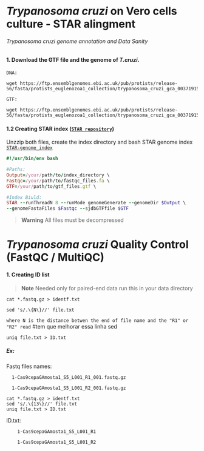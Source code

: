 # _Trypanosoma cruzi_ on Vero cells culture - STAR alingment
###### _Trypanosoma cruzi_ genome annotation and Data Sanity

#### 1. Download the GTF file and the genome of _T.cruzi_.


`DNA:`
```
wget https://ftp.ensemblgenomes.ebi.ac.uk/pub/protists/release-56/fasta/protists_euglenozoa1_collection/trypanosoma_cruzi_gca_003719155/dna/Trypanosoma_cruzi_gca_003719155.ASM371915v1.dna.toplevel.fa.gz
```


`GTF:`
```
wget https://ftp.ensemblgenomes.ebi.ac.uk/pub/protists/release-56/fasta/protists_euglenozoa1_collection/trypanosoma_cruzi_gca_003719155/dna/Trypanosoma_cruzi_gca_003719155.ASM371915v1.dna.toplevel.fa.gz
```

#### 1.2 Creating STAR index ([`STAR repository`](https://github.com/alexdobin/STAR))

Unzzip both files, create the index directory and bash STAR genome index [`STAR-genome_index`](https://github.com/Dante-von-Zuben/Trypanosoma-cruzi-genome/blob/main/Run-index-Star)
```ruby
#!/usr/bin/env bash

#Paths:
Output=/your/path/to/index_directory \
Fastqc=/your/path/to/fastqc_files.fa \
GTF=/your/path/to/gtf_files.gtf \

#Index Biuld:
STAR --runThreadN 8 --runMode genomeGenerate --genomeDir $Output \
--genomeFastaFiles $Fastqc --sjdbGTFfile $GTF
```

> **Warning**
> All files must be decompressed

# _Trypanosoma cruzi_ Quality Control (FastQC / MultiQC)

#### 1. Creating ID list
> **Note**
> Needed only for paired-end data
run this in your data directory
```
cat *.fastq.gz > identf.txt
```
```
sed 's/.\{N\}//' file.txt
```
`where N is the distance betwen the end of file name and the "R1" or "R2" read` #tem que melhorar essa linha sed 
```
uniq file.txt > ID.txt
```
##### Ex:
Fastq files names:

      1-Cas9cepaGAmosta1_S5_L001_R1_001.fastq.gz
      
      1-Cas9cepaGAmosta1_S5_L001_R2_001.fastq.gz
```
cat *.fastq.gz > identf.txt
sed 's/.\{13\}//' file.txt
uniq file.txt > ID.txt
```
ID.txt: 

        1-Cas9cepaGAmosta1_S5_L001_R1
        
        1-Cas9cepaGAmosta1_S5_L001_R2
